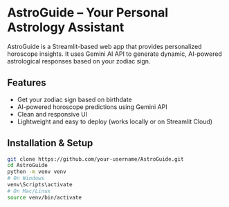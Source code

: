 # AstroGuide – Your Personal Astrology Assistant

AstroGuide is a Streamlit-based web app that provides personalized horoscope insights. It uses Gemini AI API to generate dynamic, AI-powered astrological responses based on your zodiac sign.

## Features
-  Get your zodiac sign based on birthdate
-  AI-powered horoscope predictions using Gemini API
-  Clean and responsive UI
-  Lightweight and easy to deploy (works locally or on Streamlit Cloud)

## Installation & Setup
```bash
git clone https://github.com/your-username/AstroGuide.git
cd AstroGuide
python -m venv venv
# On Windows
venv\Scripts\activate
# On Mac/Linux
source venv/bin/activate



